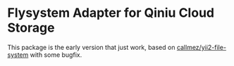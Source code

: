 # Flysystem Adapter for Qiniu Cloud Storage

This package is the early version that just work, based on [callmez/yii2-file-system](https://github.com/callmez/yii2-file-system) with some bugfix.
